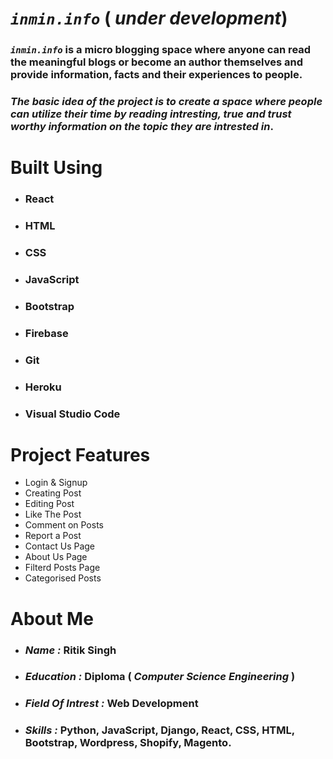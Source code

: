# **_`inmin.info`_** ( _under development_)

### **_`inmin.info`_** is a micro blogging space where anyone can read the meaningful blogs or become an author themselves and provide information, facts and their experiences to people.

### _The basic idea of the project is to create a space where people can utilize their time by reading intresting, true and trust worthy information on the topic they are intrested in_.

# **Built Using**

- ### **React**

- ### **HTML**

- ### **CSS**

- ### **JavaScript**

- ### **Bootstrap**

- ### **Firebase**
- ### **Git**

- ### **Heroku**

- ### **Visual Studio Code**

# **Project Features**

- Login & Signup
- Creating Post
- Editing Post
- Like The Post
- Comment on Posts
- Report a Post
- Contact Us Page
- About Us Page
- Filterd Posts Page
- Categorised Posts

# **About Me**

- ### **_Name :_** Ritik Singh

- ### **_Education :_** Diploma ( _Computer Science Engineering_ )

- ### **_Field Of Intrest :_** Web Development

- ### **_Skills :_** Python, JavaScript, Django, React, CSS, HTML, Bootstrap, Wordpress, Shopify, Magento.
